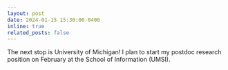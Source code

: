 ```yaml
---
layout: post
date: 2024-01-15 15:30:00-0400
inline: true
related_posts: false
---
```


The next stop is University of Michigan! I plan to start my postdoc research position on February at the School of Information (UMSI)</a>.
